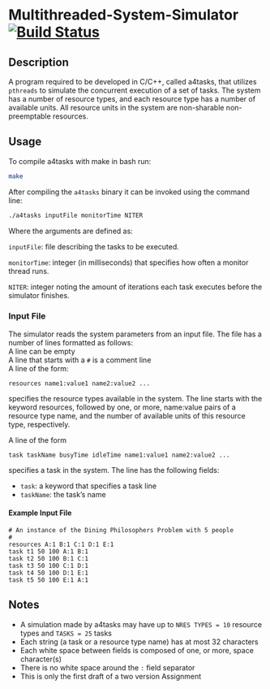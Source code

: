 # Multithreaded-System-Simulator [![Build Status](https://travis-ci.com/ryfurrer/Multithreaded-System-Simulator.svg?branch=master)](https://travis-ci.com/ryfurrer/Multithreaded-System-Simulator)

## Description

A program required to be developed in C/C++, called a4tasks, that utilizes `pthreads` to simulate the concurrent execution of a set of tasks. The system has a number of resource types, and each resource type has a number of available units. All resource units in the system are non-sharable non-preemptable resources.

## Usage
To compile a4tasks with make in bash run:
```bash
make
```

After compiling the `a4tasks` binary it can be invoked using the command line:
```bash
./a4tasks inputFile monitorTime NITER
```

Where the arguments are defined as:

`inputFile`: file describing the tasks to be executed. 

`monitorTime`: integer (in milliseconds) that specifies how often a monitor
    thread runs.

`NITER`: integer noting the amount of iterations each task executes 
    before the simulator finishes.

### Input File
The simulator reads the system parameters from an input file. The file has a number of lines
formatted as follows:  
A line can be empty  
A line that starts with a `#` is a comment line  
A line of the form:  

```text
resources name1:value1 name2:value2 ...
```
specifies the resource types available in the system. The line starts with the keyword resources, followed by one, or more, name:value pairs of a resource type name, and the number of available units of this resource type, respectively.

A line of the form
```text
task taskName busyTime idleTime name1:value1 name2:value2 ...
```
specifies a task in the system. The line has the following fields:  
* `task`: a keyword that specifies a task line  
* `taskName`: the task’s name  

#### Example Input File 
```text
# An instance of the Dining Philosophers Problem with 5 people
#
resources A:1 B:1 C:1 D:1 E:1
task t1 50 100 A:1 B:1
task t2 50 100 B:1 C:1
task t3 50 100 C:1 D:1
task t4 50 100 D:1 E:1
task t5 50 100 E:1 A:1
```

## Notes
- A simulation made by a4tasks may have up to `NRES TYPES = 10` resource types and `TASKS = 25` tasks
- Each string (a task or a resource type name) has at most 32 characters
- Each white space between fields is composed of one, or more, space character(s)
- There is no white space around the `:` field separator
- This is only the first draft of a two version Assignment

